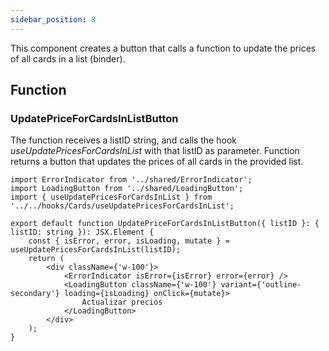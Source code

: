 ```yaml
---
sidebar_position: 8
---
```


This component creates a button that calls a function to update the prices of all cards in a list (binder).

## Function

### UpdatePriceForCardsInListButton

The function receives a listID string, and calls the hook _useUpdatePricesForCardsInList_ with that listID as parameter. Function returns a button that updates the prices of all cards in the provided list.

```tsx
import ErrorIndicator from '../shared/ErrorIndicator';
import LoadingButton from '../shared/LoadingButton';
import { useUpdatePricesForCardsInList } from '../../hooks/Cards/useUpdatePricesForCardsInList';

export default function UpdatePriceForCardsInListButton({ listID }: { listID: string }): JSX.Element {
    const { isError, error, isLoading, mutate } = useUpdatePricesForCardsInList(listID);
    return (
        <div className={'w-100'}>
            <ErrorIndicator isError={isError} error={error} />
            <LoadingButton className={'w-100'} variant={'outline-secondary'} loading={isLoading} onClick={mutate}>
                Actualizar precios
            </LoadingButton>
        </div>
    );
}
```